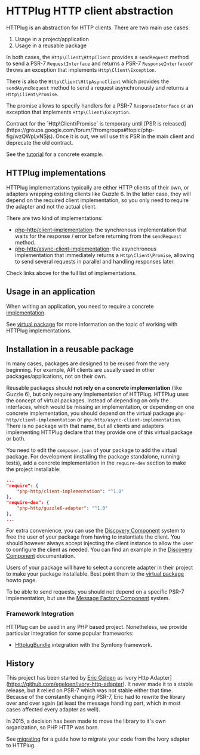 # HTTPlug HTTP client abstraction

HTTPlug is an abstraction for HTTP clients. There are two main use cases:

1. Usage in a project/application
2. Usage in a reusable package

In both cases, the `Http\Client\HttpClient` provides a `sendRequest` method to send a PSR-7 `RequestInterface`
and returns a PSR-7 `ResponseInterface`or throws an exception that implements `Http\Client\Exception`.

There is also the `Http\Client\HttpAsyncClient` which provides the `sendAsyncRequest` method to send
a request asynchronously and returns a `Http\Client\Promise`.

The promise allows to specify handlers for a PSR-7 `ResponseInterface`
or an exception that implements `Http\Client\Exception`.


<p class="text-warning">
    Contract for the `Http\Client\Promise` is temporary until
    [PSR is released](https://groups.google.com/forum/?fromgroups#!topic/php-fig/wzQWpLvNSjs).
    Once it is out, we will use this PSR in the main client and deprecate the old contract.
</p>


See the [tutorial](tutorial.md) for a concrete example.


## HTTPlug implementations

HTTPlug implementations typically are either HTTP clients of their own, or adapters wrapping existing clients
like Guzzle 6. In the latter case, they will depend on the required client implementation,
so you only need to require the adapter and not the actual client.


There are two kind of implementations:

 - [php-http/client-implementation](https://packagist.org/providers/php-http/client-implementation):
 the synchronous implementation that waits for the response / error before returning from the `sendRequest` method.
 - [php-http/async-client-implementation](https://packagist.org/providers/php-http/async-client-implementation):
 the asynchronous implementation that immediately returns a `Http\Client\Promise`,
 allowing to send several requests in parallel and handling responses later.

Check links above for the full list of implementations.


## Usage in an application

When writing an application, you need to require a concrete
[implementation](https://packagist.org/providers/php-http/client-implementation).

See [virtual package](virtual-package.md) for more information on the topic of working with HTTPlug implementations.


## Installation in a reusable package

In many cases, packages are designed to be reused from the very beginning.
For example, API clients are usually used in other packages/applications, not on their own.

Reusable packages should **not rely on a concrete implementation** (like Guzzle 6),
but only require any implementation of HTTPlug. HTTPlug uses the concept of virtual packages.
Instead of depending on only the interfaces, which would be missing an implementation,
or depending on one concrete implementation, you should depend on the virtual package `php-http/client-implementation`
or `php-http/async-client-implementation`. There is no package with that name,
but all clients and adapters implementing HTTPlug declare that they provide one of this virtual package or both.

You need to edit the `composer.json` of your package to add the virtual package.
For development (installing the package standalone, running tests),
add a concrete implementation in the `require-dev` section to make the project installable:

``` json
...
"require": {
    "php-http/client-implementation": "^1.0"
},
"require-dev": {
    "php-http/guzzle6-adapter": "^1.0"
},
...
```

For extra convenience, you can use the [Discovery Component](/components/discovery) system to free the user of your
package from having to instantiate the client.
You should however always accept injecting the client instance to allow the user to configure the client as needed.
You can find an example in the [Discovery Component](/components/discovery) documentation.

Users of your package will have to select a concrete adapter in their project to make your package installable.
Best point them to the [virtual package](virtual-package.md) howto page.

To be able to send requests, you should not depend on a specific PSR-7 implementation,
but use the [Message Factory Component](/components/message-factory) system.


### Framework Integration

HTTPlug can be used in any PHP based project.
Nonetheless, we provide particular integration for some popular frameworks:

- [HttplugBundle](https://github.com/php-http/HttplugBundle/) integration with the Symfony framework.


## History

This project has been started by [Eric Geloen](https://github.com/egeloen) as
Ivory Http Adapter](https://github.com/egeloen/ivory-http-adapter). It never made it to a stable release,
but it relied on PSR-7 which was not stable either that time. Because of the constantly changing PSR-7,
Eric had to rewrite the library over and over again (at least the message handling part,
which in most cases affected every adapter as well).

In 2015, a decision has been made to move the library to it's own organization, so PHP HTTP was born.

See [migrating](migrating.md) for a guide how to migrate your code from the Ivory adapter to HTTPlug.
